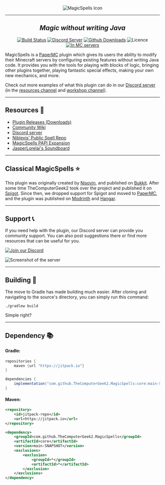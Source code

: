 <!--suppress HtmlDeprecatedAttribute -->
<div align="center">
    <br>
    <img src="https://files.jasperlorelai.eu/magicspells/images/readme_icon.png" alt="MagicSpells Icon">
    <hr>
    <h2><i>Magic without writing Java</i></h2>
    <a href="https://github.com/TheComputerGeek2/MagicSpells/actions"><img src="https://img.shields.io/github/actions/workflow/status/TheComputerGeek2/MagicSpells/build.yml?style=for-the-badge&logo=github" alt="Build Status"></a>
    <a href="https://discord.magicspells.dev"><img src="https://img.shields.io/discord/335237931633606656?color=5562e9&logo=discord&logoColor=white&style=for-the-badge" alt="Discord Server"></a>
    <a href="https://github.com/TheComputerGeek2/MagicSpells/releases"><img src="https://img.shields.io/github/downloads/TheComputerGeek2/MagicSpells/total.svg?style=for-the-badge&logo=github" alt="Github Downloads"></a>
    <img src="https://img.shields.io/github/license/TheComputerGeek2/MagicSpells?style=for-the-badge&logo=github" alt="Licence">
    <a href="https://bstats.org/plugin/bukkit/MagicSpells/892"><img src="https://img.shields.io/bstats/servers/892?style=for-the-badge" alt="In MC servers"></a>
</div>

[//]: # (These links are here for easier hyperlink referencing and less clutter in the actual text below.)
[Discord server]: https://discord.magicspells.dev
[resources channel]: https://canary.discord.com/channels/335237931633606656/1062270620911550524
[workshop channel]: https://canary.discord.com/channels/335237931633606656/1020045264343552010
[Releases]: https://github.com/TheComputerGeek2/MagicSpells/releases
[Wiki]: https://github.com/TheComputerGeek2/MagicSpells/wiki
[SpellRepo]: https://github.com/niblexis/ms-examples
[PAPIExp]: https://github.com/JasperLorelai/Expansion-MagicSpells
[Soundboard]: https://jasperlorelai.eu/soundboard/
[Nisovin]: https://nisovin.com/
[Bukkit]: https://dev.bukkit.org/projects/magicspells
[Spigot]: https://www.spigotmc.org/resources/magicspells.60847/
[PaperMC]: https://papermc.io/
[Modrinth]: https://modrinth.com/plugin/magicspells
[Hangar]: https://hangar.papermc.io/MagicSpells/MagicSpells
[DiscordBadge]: https://img.shields.io/badge/Join%20our%20Discord-blue?style=for-the-badge&color=586ff2
[WelcomeChannel]: https://files.jasperlorelai.eu/magicspells/images/readme_discord_screenshot.png

MagicSpells is a [PaperMC] plugin which gives its users the ability to modify their Minecraft servers by configuring existing features without writing Java code. It provides you with the tools for playing with blocks of logic, bringing other plugins together, playing fantastic special effects, making your own new mechanics, and more.

Check out more examples of what this plugin can do in our [Discord server] (in the [resources channel] and [workshop channel]).

---
## Resources 📝

* [Plugin Releases (Downloads)][Releases]
* [Community Wiki][Wiki]
* [Discord server]
* [Niblexis' Public Spell Repo][SpellRepo]
* [MagicSpells PAPI Expansion][PAPIExp]
* [JasperLorelai's Soundboard][Soundboard]



---
## Classical MagicSpells ⭐

This plugin was originally created by [Nisovin], and published on [Bukkit]. After some time TheComputerGeek2 took over the project and published it on [Spigot]. Since then, we dropped support for Spigot and moved to [PaperMC], and the plugin was published on [Modrinth] and [Hangar].



---
## Support 📞

If you need help with the plugin, our Discord server can provide you community support. You can also post suggestions there or find more resources that can be useful for you.

[![Join our Discord][DiscordBadge]][Discord server]

![Screenshot of the server][WelcomeChannel]



---
## Building 🧱

The move to Gradle has made building much easier. After cloning and navigating to the source's directory, you can simply run this command:
```
./gradlew build
```
Simple right?



---
## Dependency 📚

#### Gradle:

```groovy
repositories {
    maven {url "https://jitpack.io"}
}

dependencies {
    implementation("com.github.TheComputerGeek2.MagicSpells:core:main-SNAPSHOT") {transitive = false}
}
```


#### Maven:

```xml
<repository>
    <id>jitpack-repo</id>
    <url>https://jitpack.io</url>
</repository>
```
```xml
<dependency>
    <groupId>com.github.TheComputerGeek2.MagicSpells</groupId>
    <artifactId>core</artifactId>
    <version>main-SNAPSHOT</version>
    <exclusions>
        <exclusion>
            <groupId>*</groupId>
            <artifactId>*</artifactId>
        </exclusion>
    </exclusions>
</dependency>
```
